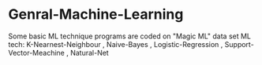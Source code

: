 # Genral-Machine-Learning
Some basic ML technique programs are coded on "Magic ML" data set
ML tech: K-Nearnest-Neighbour , Naive-Bayes , Logistic-Regression , Support-Vector-Meachine , Natural-Net
